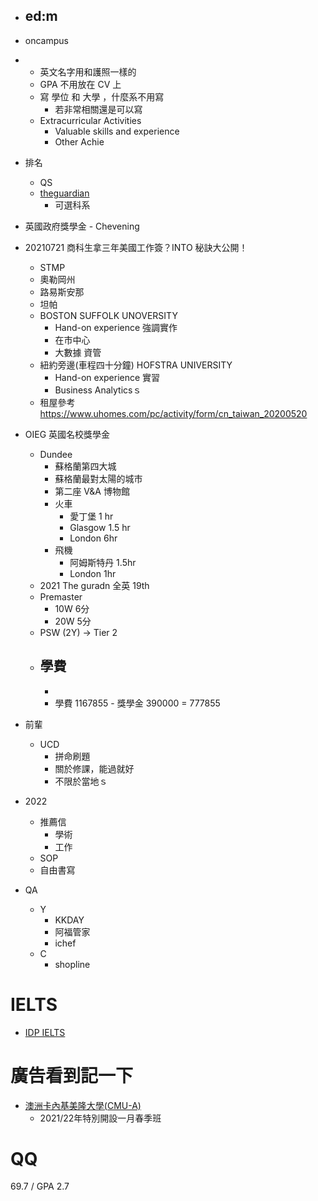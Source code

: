 - ed:m
    - 
- oncampus 

- 
    - 英文名字用和護照一樣的
    - GPA 不用放在 CV 上
    - 寫 學位 和 大學 ，什麼系不用寫
        - 若非常相關還是可以寫
    - Extracurricular Activities
        - Valuable skills and experience
        - Other Achie

- 排名
    - QS
    - [theguardian](https://www.theguardian.com/education/ng-interactive/2020/sep/05/the-best-uk-universities-2021-league-table)
        - 可選科系

- 英國政府獎學金 - Chevening
- 20210721 商科生拿三年美國工作簽？INTO 秘訣大公開！
    - STMP
    - 奧勒岡州
    - 路易斯安那
    - 坦帕
    - BOSTON SUFFOLK UNOVERSITY
        - Hand-on experience 強調實作
        - 在市中心
        - 大數據 資管
    - 紐約旁邊(車程四十分鐘) HOFSTRA UNIVERSITY
        - Hand-on experience 實習
        - Business Analyticsｓ
    - 租屋參考 https://www.uhomes.com/pc/activity/form/cn_taiwan_20200520
- OIEG 英國名校獎學金
    - Dundee
        - 蘇格蘭第四大城
        - 蘇格蘭最對太陽的城市
        - 第二座 V&A 博物館
        - 火車
            - 愛丁堡 1 hr
            - Glasgow 1.5 hr
            - London 6hr
        - 飛機
            - 阿姆斯特丹 1.5hr
            - London 1hr
    - 2021 The guradn 全英 19th
    - Premaster
        - 10W 6分
        - 20W 5分
    - PSW (2Y) -> Tier 2
    - 學費
        - 
        - 
        - 學費 1167855 - 獎學金 390000 = 777855


- 前輩
    - UCD
        - 拼命刷題
        - 關於修課，能過就好
        - 不限於當地ｓ

- 2022
    - 推薦信
        - 學術
        - 工作
    - SOP
    - 自由書寫

- QA
    - Y
        - KKDAY
        - 阿福管家
        - ichef
    - C
        - shopline

# IELTS

- [IDP IELTS](https://www.ieltstaiwan.org/free-online-resources-tc/)


# 廣告看到記一下
- [澳洲卡內基美隆大學(CMU-A)](https://www.iae-taiwan.net/hot/detail/1454?fbclid=PAAaZZ-MC5l2TBAdWKh5CeDF8BqHMRU5R4XwpnTbi7j6YxUJWFDfO8OAQ7Cy0_aem_AYBLKm4XZqDxwnRbUlTUP5bZfIT8wgtF9dGCtf8pZrb7PlnCISqknkVOd4YSdobdBAgoXtO8jNITCe3C344eqTAoRGD0y5k4ZtIzIxaELw2H7ql67fz_NEH-l0amUmdxGbk)
    - 2021/22年特別開設一月春季班

# QQ
69.7 / GPA 2.7